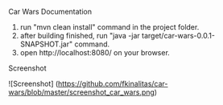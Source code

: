 Car Wars Documentation

1) run "mvn clean install" command in the project folder.
2) after building finished, run "java -jar target/car-wars-0.0.1-SNAPSHOT.jar" command.
3) open http://localhost:8080/ on your browser.

Screenshot

![Screenshot]
(https://github.com/fkinalitas/car-wars/blob/master/screenshot_car_wars.png)
